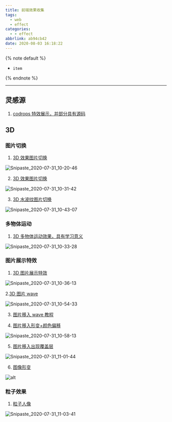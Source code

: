 ```yaml
---
title: 前端效果收集
tags:
  - web
  - effect
categories:
  - - effect
abbrlink: ab94cb42
date: 2020-08-03 16:18:22
---
```



{% note default %}

-   `item`

{% endnote %}

<!-- more -->

---

## 灵感源

1.  [codrops 特效展示，并部分具有源码](https://tympanus.net/codrops)

## 3D

### 图片切换

1.  [3D 效果图片切换](https://tympanus.net/Development/webGLImageTransitions/index4.html)

![Snipaste_2020-07-31_10-20-46](http://resources.ffstone.top/resource/image/Snipaste_2020-07-31_10-20-46.png)

2.  [3D 效果图片切换](https://tympanus.net/codrops/2018/04/10/webgl-distortion-hover-effects/)

![Snipaste_2020-07-31_10-31-42](http://resources.ffstone.top/resource/image/Snipaste_2020-07-31_10-31-42.png)

3.  [3D 水波纹图片切换](https://tympanus.net/Development/LiquidDistortion/index.html)

![Snipaste_2020-07-31_10-43-07](http://resources.ffstone.top/resource/image/Snipaste_2020-07-31_10-43-07.png)

### 多物体运动

1.  [3D 多物体运动效果，具有学习意义](https://tympanus.net/Tutorials/InteractiveRepulsionEffect/index.html)

![Snipaste_2020-07-31_10-33-28](http://resources.ffstone.top/resource/image/Snipaste_2020-07-31_10-33-28.png)

### 图片展示特效

1.  [3D 图片展示特效](https://tympanus.net/Tutorials/MotionHoverEffects/index.html)

![Snipaste_2020-07-31_10-36-13](http://resources.ffstone.top/resource/image/Snipaste_2020-07-31_10-36-13.png)

2.[3D 图片 wave](https://tympanus.net/codrops/2020/03/17/create-a-wave-motion-effect-on-an-image-with-three-js/)

![Snipaste_2020-07-31_10-54-33](http://resources.ffstone.top/resource/image/Snipaste_2020-07-31_10-54-33.png)

3.  [图片移入 wave 教程](https://tympanus.net/codrops/2019/10/16/case-study-chang-liu-portfolio-v4/)

4.  [图片移入形变+颜色偏移](https://tympanus.net/codrops/2020/04/14/interactive-webgl-hover-effects/)

![Snipaste_2020-07-31_10-58-13](http://resources.ffstone.top/resource/image/Snipaste_2020-07-31_10-58-13.png)

5.  [图片移入出现覆盖层](https://tympanus.net/codrops/2019/10/23/making-gooey-image-hover-effects-with-three-js/)

![Snipaste_2020-07-31_11-01-44](http://resources.ffstone.top/resource/image/Snipaste_2020-07-31_11-01-44.png)

6.  [图像形变](https://tympanus.net/codrops/2019/03/12/image-distortion-effects-with-svg-filters/)

![alt](https://codropspz-tympanus.netdna-ssl.com/codrops/wp-content/uploads/2019/03/SVGFilterHover01.2019-03-12-17_25_08.gif)

### 粒子效果

1.  [粒子人像](https://tympanus.net/codrops/2019/01/17/interactive-particles-with-three-js/)

![Snipaste_2020-07-31_11-03-41](http://resources.ffstone.top/resource/image/Snipaste_2020-07-31_11-03-41.png)
